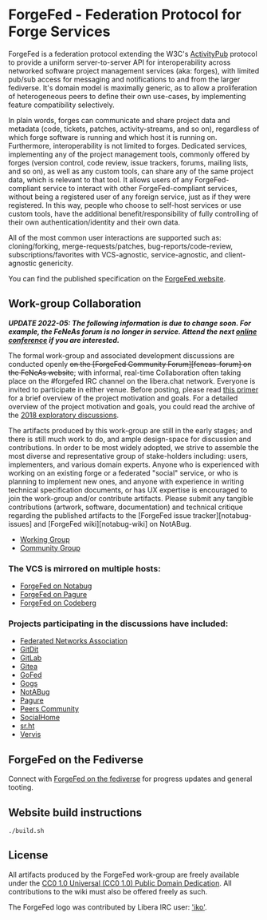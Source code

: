 # ForgeFed - Federation Protocol for Forge Services

ForgeFed is a federation protocol extending the W3C's [ActivityPub][activity-pub]
protocol to provide a uniform server-to-server API for interoperability across
networked software project management services (aka: forges), with limited
pub/sub access for messaging and notifications to and from the larger fediverse.
It's domain model is maximally generic, as to allow a proliferation of
heterogeneous peers to define their own use-cases, by implementing feature
compatibility selectively.

In plain words, forges can communicate and share project data and metadata
(code, tickets, patches, activity-streams, and so on), regardless of which forge
software is running and which host it is running on. Furthermore, interoperability
is not limited to forges. Dedicated services, implementing any of the project
management tools, commonly offered by forges (version control, code review,
issue trackers, forums, mailing lists, and so on), as well as any custom tools,
can share any of the same project data, which is relevant to that tool.
It allows users of any ForgeFed-compliant service to interact with other
ForgeFed-compliant services, without being a registered user of any foreign service,
just as if they were registered. In this way, people who choose to self-host
services or use custom tools, have the additional benefit/responsibility
of fully controlling of their own authentication/identity and their own data.

All of the most common user interactions are supported such as: cloning/forking,
merge-requests/patches, bug-reports/code-review, subscriptions/favorites with
VCS-agnostic, service-agnostic, and client-agnostic genericity.

You can find the published specification on the [ForgeFed website][website].


## Work-group Collaboration

***UPDATE 2022-05: The following information is due to change soon. For example,
the FeNeAs forum is no longer in service. Attend the next
[online conference][online-conference] if you are interested.***

[online-conference]: https://forum.forgefriends.org/t/forgefed-videoconference-june-13th-2pm-utc/715

The formal work-group and associated development discussions are conducted openly
~~on the [ForgeFed Community Forum][feneas-forum] on the FeNeAs website~~; with
informal, real-time Collaboration often taking place on the #forgefed IRC channel on
the libera.chat network. Everyone is invited to participate in either venue. Before
posting, please read [this primer][overview] for a brief overview of the project
motivation and goals. For a detailed overview of the project motivation and goals,
you could read the archive of the [2018 exploratory discussions][mail-archive].

The artifacts produced by this work-group are still in the early stages; and there
is still much work to do, and ample design-space for discussion and contributions.
In order to be most widely adopted, we strive to assemble the most diverse and
representative group of stake-holders including: users, implementers, and various
domain experts. Anyone who is experienced with working on an existing forge or a
federated "social" service, or who is planning to implement new ones, and anyone
with experience in writing technical specification documents, or has UX expertise
is encouraged to join the work-group and/or contribute artifacts. Please submit
any tangible contributions (artwork, software, documentation) and technical critique
regarding the published artifacts to the [ForgeFed issue tracker][notabug-issues]
and [ForgeFed wiki][notabug-wiki] on NotABug.

- [Working Group](https://talk.feneas.org/t/working-group-instructions/196)
- [Community Group](https://talk.feneas.org/t/monthly-community-review-round-instructions/192)

### The VCS is mirrored on multiple hosts:

* [ForgeFed on Notabug][notabug-repo]
* [ForgeFed on Pagure][pagure-repo]
* [ForgeFed on Codeberg][codeberg-repo]

### Projects participating in the discussions have included:

* [Federated Networks Association][feneas]
* [GitDit][git-dit]
* [GitLab][gitlab]
* [Gitea][gitea]
* [GoFed][go-fed]
* [Gogs][gogs]
* [NotABug][notabug]
* [Pagure][pagure]
* [Peers Community][peers]
* [SocialHome][socialhome]
* [sr.ht][srht]
* [Vervis][vervis]


## ForgeFed on the Fediverse

Connect with [ForgeFed on the fediverse][fediverse] for
progress updates and general tooting.


## Website build instructions

    ./build.sh


## License

All artifacts produced by the ForgeFed work-group are freely available under
the [CC0 1.0 Universal (CC0 1.0) Public Domain Dedication][cc0]. All
contributions to the wiki must also be offered freely as such.

The ForgeFed logo was contributed by Libera IRC user: ['iko'][iko].


[activity-pub]:    https://www.w3.org/TR/activitypub/
[website]:         https://forgefed.org/

[overview]:        https://codeberg.org/ForgeFed/ForgeFed/src/branch/master/doc/README.md
[mail-archive]:    https://framalistes.org/sympa/arc/git-federation

[notabug-repo]:    https://notabug.org/peers/forgefed/
[pagure-repo]:     https://pagure.io/forge-fed/forge-fed
[codeberg-repo]:   https://codeberg.org/ForgeFed/forgefed

[feneas]:          https://feneas.org
[git-dit]:         https://github.com/neithernut/git-dit
[gitlab]:          https://about.gitlab.com/
[gitea]:           https://gitea.io/en-us/
[go-fed]:          http://go-fed.org/
[gogs]:            https://gogs.io/
[notabug]:         https://notabug.org/
[pagure]:          https://pagure.io/
[peers]:           https://peers.community/
[socialhome]:      https://socialhome.network/
[srht]:            https://meta.sr.ht/
[vervis]:          https://vervis.peers.community/

[fediverse]:       https://floss.social/@forgefed

[cc0]:             https://creativecommons.org/publicdomain/zero/1.0/
[iko]:             https://iko.im/
